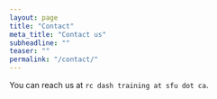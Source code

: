 ```yaml
---
layout: page
title: "Contact"
meta_title: "Contact us"
subheadline: ""
teaser: ""
permalink: "/contact/"
---
```


You can reach us at `rc dash training at sfu dot ca`.
